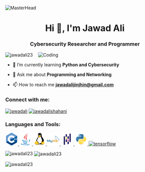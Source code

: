 ![MasterHead](https://static.vecteezy.com/system/resources/previews/024/134/814/original/cyber-security-banner-web-icon-illustration-concept-with-icon-of-application-information-network-operational-encryption-access-control-end-user-education-and-disaster-recovery-vector.jpg)
<h1 align="center">Hi 👋, I'm Jawad Ali</h1>
<h3 align="center">Cybersecurity Researcher and Programmer</h3>
<img align="right" alt="Coding" width="400" src="https://cdn.discordapp.com/attachments/1008571096884334623/1130290280726286378/codingdave_animated_software_engineer_performing_a_code_review__2b1aed0c-7af6-485e-a214-cc02b435626f.png?ex=652c7f5a&is=651a0a5a&hm=3e9701b4613eff71e874d5c96e913f53b83ed54955747296581cfc9410dbf97b&">

<p align="left"> <img src="https://komarev.com/ghpvc/?username=jawadali23&label=Profile%20views&color=0e75b6&style=flat" alt="jawadali23" /> </p>

- 🌱 I’m currently learning **Python and Cybersecurity**

- 💬 Ask me about **Programming and Networking**

- 📫 How to reach me **jawadalijinjhin@gmail.com**

<h3 align="left">Connect with me:</h3>
<p align="left">
<a href="https://linkedin.com/in/jawadali" target="blank"><img align="center" src="https://raw.githubusercontent.com/rahuldkjain/github-profile-readme-generator/master/src/images/icons/Social/linked-in-alt.svg" alt="jawadali" height="30" width="40" /></a>
<a href="https://fb.com/jawadalishahani" target="blank"><img align="center" src="https://raw.githubusercontent.com/rahuldkjain/github-profile-readme-generator/master/src/images/icons/Social/facebook.svg" alt="jawadalishahani" height="30" width="40" /></a>
</p>

<h3 align="left">Languages and Tools:</h3>
<p align="left"> <a href="https://www.w3schools.com/cpp/" target="_blank" rel="noreferrer"> <img src="https://raw.githubusercontent.com/devicons/devicon/master/icons/cplusplus/cplusplus-original.svg" alt="cplusplus" width="40" height="40"/> </a> <a href="https://www.java.com" target="_blank" rel="noreferrer"> <img src="https://raw.githubusercontent.com/devicons/devicon/master/icons/java/java-original.svg" alt="java" width="40" height="40"/> </a> <a href="https://www.linux.org/" target="_blank" rel="noreferrer"> <img src="https://raw.githubusercontent.com/devicons/devicon/master/icons/linux/linux-original.svg" alt="linux" width="40" height="40"/> </a> <a href="https://www.mysql.com/" target="_blank" rel="noreferrer"> <img src="https://raw.githubusercontent.com/devicons/devicon/master/icons/mysql/mysql-original-wordmark.svg" alt="mysql" width="40" height="40"/> </a> <a href="https://pandas.pydata.org/" target="_blank" rel="noreferrer"> <img src="https://raw.githubusercontent.com/devicons/devicon/2ae2a900d2f041da66e950e4d48052658d850630/icons/pandas/pandas-original.svg" alt="pandas" width="40" height="40"/> </a> <a href="https://www.python.org" target="_blank" rel="noreferrer"> <img src="https://raw.githubusercontent.com/devicons/devicon/master/icons/python/python-original.svg" alt="python" width="40" height="40"/> </a> <a href="https://www.tensorflow.org" target="_blank" rel="noreferrer"> <img src="https://www.vectorlogo.zone/logos/tensorflow/tensorflow-icon.svg" alt="tensorflow" width="40" height="40"/> </a> </p>

<p><img align="left" src="https://github-readme-stats.vercel.app/api/top-langs?username=jawadali23&show_icons=true&locale=en&layout=compact" alt="jawadali23" /></p>

<p>&nbsp;<img align="center" src="https://github-readme-stats.vercel.app/api?username=jawadali23&show_icons=true&locale=en" alt="jawadali23" /></p>

<p><img align="center" src="https://github-readme-streak-stats.herokuapp.com/?user=jawadali23&" alt="jawadali23" /></p>

